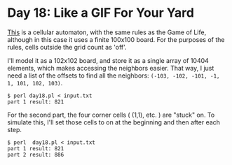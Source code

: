 # Day 18: Like a GIF For Your Yard

[This](https://adventofcode.com/2015/day/18) is a cellular automaton, with
the same rules as the Game of Life, although in this case it uses a finite
100x100 board. For the purposes of the rules, cells outside the grid count
as 'off'.

I'll model it as a 102x102 board, and store it as a single array of 10404
elements, which makes accessing the neighbors easier. That way, I just need
a list of the offsets to find all the neighbors: `(-103, -102, -101, -1, 1,
101, 102, 103)`.

```
$ perl day18.pl < input.txt 
part 1 result: 821
```

For the second part, the four corner cells ( (1,1), etc. ) are "stuck" on.
To simulate this, I'll set those cells to on at the beginning and then after
each step.

```
$ perl  day18.pl < input.txt 
part 1 result: 821
part 2 result: 886
```
